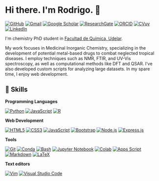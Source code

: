 # Hi there. I'm Rodrigo.  👋

[![GitHub](https://img.shields.io/badge/GitHub-100000?style=for-the-badge&logo=github&logoColor=white)](https://github.com/rodrigo2000m)
[![Gmail](https://img.shields.io/badge/Gmail-D44638?style=for-the-badge&logo=gmail&logoColor=white)](mailto:rmoreira@fq.edu.uy)
[![Google Scholar](https://img.shields.io/badge/Google%20Scholar-blue?style=for-the-badge)](https://scholar.google.com/citations?user=edM6_OcAAAAJ&hl=en)
[![ResearchGate](https://img.shields.io/badge/ResearchGate-2072B3?style=for-the-badge&logo=researchgate&logoColor=white)](https://www.researchgate.net/profile/Rodrigo-Moreira-30)
[![ORCID](https://img.shields.io/badge/ORCID-A6CE39?style=for-the-badge&logo=orcid&logoColor=white)](https://orcid.org/0000-0001-6307-2309)
[![CVuy](https://img.shields.io/badge/CVuy-blue?style=for-the-badge&logo=cvuy_logo&logoColor=white)](https://export.cvuy.uy/cv/?cdf09d007881ae5e66f8ec4a40e658e7)
[![LinkedIn](https://img.shields.io/badge/LinkedIn-0077B5?style=for-the-badge&logo=linkedin&logoColor=white)](https://www.linkedin.com/in/rodrigo2000m/)

I'm chemistry PhD student in [Facultad de Química, Udelar](https://www.fq.edu.uy/).

My work focuses in Medicinal Inorganic Chemistry, specializing in the development of potential metal-based drugs to combat neglected tropical diseases. I employ techniques such as NMR, FTIR, and UV-Vis spectroscopy, as well as computational methods like DFT and QSAR. I've also developed custom scripts for analyzing large datasets. In my spare time, I enjoy web development.

## 🚀 Skills

**Programming Languages**  

   [![Python](https://img.shields.io/badge/python-3670A0?style=for-the-badge&logo=python&logoColor=ffdd54)](https://www.python.org/)
   [![JavaScript](https://img.shields.io/badge/javascript-F7DF1E?style=for-the-badge&logo=javascript&logoColor=black)](https://www.javascript.com/)
   [![R](https://img.shields.io/badge/R-276DC3?style=for-the-badge&logo=r&logoColor=white)](https://www.r-project.org/)

**Web Development** 

  [![HTML5](https://img.shields.io/badge/HTML5-E34F26?style=for-the-badge&logo=html5&logoColor=white)](https://www.w3schools.com/html/default.asp)
  [![CSS3](https://img.shields.io/badge/CSS3-1572B6?style=for-the-badge&logo=css3&logoColor=white)](https://www.w3schools.com/css/default.asp)
  [![JavaScript](https://img.shields.io/badge/javascript-F7DF1E?style=for-the-badge&logo=javascript&logoColor=black)](https://www.javascript.com/)
  [![Bootstrap](https://img.shields.io/badge/Bootstrap-blue?style=for-the-badge&logo=bootstrap&logoColor=white)](https://getbootstrap.com/)
  [![Node.js](https://img.shields.io/badge/node.js-green?style=for-the-badge&logo=node.js&logoColor=white)](https://nodejs.org/)
  [![Express.js](https://img.shields.io/badge/express.js-404D59?style=for-the-badge&logo=express&logoColor=white)](https://expressjs.com/)

**Tools**

  [![Git](https://img.shields.io/badge/git-F05032?style=for-the-badge&logo=git&logoColor=white)](https://git-scm.com/)
  [![Conda](https://img.shields.io/badge/conda-314780?style=for-the-badge&logo=conda&logoColor=white)](https://docs.conda.io/en/latest/)
  [![Bash](https://img.shields.io/badge/bash-4271AE?style=for-the-badge&logo=bash&logoColor=white)](https://www.gnu.org/software/bash/)
  [![Jupyter Notebook](https://img.shields.io/badge/Jupyter%20Notebook-FFA07A?style=for-the-badge&logo=jupyter&logoColor=white)](https://jupyter.org/)
  [![Colab](https://img.shields.io/badge/Colab-F2AB51?style=for-the-badge&logo=google-colab&logoColor=white)](https://colab.research.google.com/)
  [![Apps Script](https://img.shields.io/badge/Apps%20Script-blue?style=for-the-badge&logo=google-apps&logoColor=white)](https://developers.google.com/apps-script/)
  [![Markdown](https://img.shields.io/badge/markdown-white?style=for-the-badge&logo=markdown&logoColor=black)](https://www.markdownguide.org/)
  [![LaTeX](https://img.shields.io/badge/LaTeX-orange?style=for-the-badge&logo=latex&logoColor=white)](https://www.overleaf.com/)

**Text editors**
  
  [![Vim](https://img.shields.io/badge/Vim-563D7C?style=for-the-badge&logo=vim&logoColor=white)](https://www.vim.org/)
  [![Visual Studio Code](https://img.shields.io/badge/Visual%20Studio%20Code-blue?style=for-the-badge&logo=visual-studio-code&logoColor=white)](https://code.visualstudio.com/)
  
